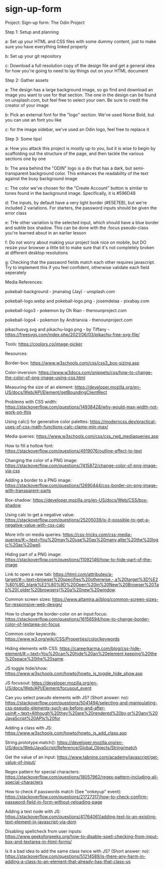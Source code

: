 # sign-up-form

Project: Sign-up form: The Odin Project



Step 1: Setup and planning

a: Set up your HTML and CSS files with some dummy content, just to make sure you have everything linked properly

b: Set up your git repository

c: Download a full resolution copy of the design file and get a general idea for how you're going to need to lay things out on your HTML document



Step 2: Gather assets

a: The design has a large background image, so go find and download an image you want to use for that section. The one in the design can be found on unsplash.com, but feel free to select your own. Be sure to credit the creator of your image

b: Pick an external font for the "logo" section. We've used Norse Bold, but  you can use an font you like

c: for the image sidebar, we've used an Odin logo, feel free to replace it



Step 3: Some tips!

a: How you attack this project is mostly up to you, but it is wise to begin by scaffolding out the structure of the page, and then tackle the various sections one by one

b: The area behind the "ODIN" logo is a div that has a dark, but semi-transparent background color. This enhances the readability of the text against the busy background image

c: The color we've chosen for the "Create Account" button is similar to tones found in the background image. Specifically, it is #596D48

d: The inputs, by default have a very light border (#E5E7EB), but we're included 2 variations. For starters, the password inputs should be given the error class

e: THe other variation is the selected input, which should have a blue border and subtle box shadow. This can be done with the :focus pseudo-class you're learned about in an earlier lesson

f: Do not worry about making your project look nice on mobile, but DO resize your browser a little bit to make sure that it's not completely broken at different desktop resolutions

g: Checking that the password fields match each other requires javascript. Try to implement this if you feel confident, otherwise validate each field seperately



Media References:

pokeball-background - jmanalog (Jay) - unsplash.com

pokeball-logo.webp and pokeball-logo.png - josemdelaa - pixabay.com

pokeball-logo3 - pokemon by Oh Rian - thenounproject.com

pokeball-logo4 - pokemon by Andrianxia - thenounproject.com

pikachusvg.svg and pikachu-logo.png - by Tiffany - https://freesvgs.com/index.php/2021/06/03/pikachu-free-svg-file/


Tools: 
https://coolors.co/image-picker


Resources: 

Border-box: 
https://www.w3schools.com/css/css3_box-sizing.asp 

Color-inversion: 
https://www.w3docs.com/snippets/css/how-to-change-the-color-of-png-image-using-css.html

Measuring the size of an element: 
https://developer.mozilla.org/en-US/docs/Web/API/Element/getBoundingClientRect

Problems with CSS width:
https://stackoverflow.com/questions/14938428/why-would-max-width-not-work-on-this

Using calc() for generative color palettes: 
https://moderncss.dev/practical-uses-of-css-math-functions-calc-clamp-min-max/

Media queries: 
https://www.w3schools.com/css/css_rwd_mediaqueries.asp

How to fill a hollow font: 
https://stackoverflow.com/questions/4919076/outline-effect-to-text

Changing the color of a PNG image:
https://stackoverflow.com/questions/7415872/change-color-of-png-image-via-css

Adding a border to a PNG image:
https://stackoverflow.com/questions/12690444/css-border-on-png-image-with-transparent-parts

Box-shadow:
https://developer.mozilla.org/en-US/docs/Web/CSS/box-shadow

Using calc to get a negative value: 
https://stackoverflow.com/questions/25205039/is-it-possible-to-get-a-negative-value-with-css-calc

More info on media queries:
https://css-tricks.com/css-media-queries/#:~:text=You%20may%20use%20as%20many,alter%20the%20logic%20as%20well.

Hiding part of a PNG image: 
https://stackoverflow.com/questions/11092146/how-to-hide-part-of-the-image

Link to open a new tab:
https://html.com/attributes/a-target/#:~:text=browser%20specifies%20otherwise.-,a%20target%3D%E2%80%9D_blank%E2%80%9D%20Open%20in%20New%20Browser%20Tab%20(,older%20browsers)%20a%20new%20window.

Common screen sizes:
https://www.altamira.ai/blog/common-screen-sizes-for-responsive-web-design/

How to change the border-color on an input:focus:
https://stackoverflow.com/questions/16156594/how-to-change-border-color-of-textarea-on-focus

Common color keywords:
https://www.w3.org/wiki/CSS/Properties/color/keywords

Hiding elements with CSS:
https://careerkarma.com/blog/css-hide-element/#:~:text=You%20can%20hide%20an%20element,keeping%20the%20space%20the%20same.

JS toggle hide/show:
https://www.w3schools.com/howto/howto_js_toggle_hide_show.asp

JS focusout:
https://developer.mozilla.org/en-US/docs/Web/API/Element/focusout_event

Can you select pseudo elements with JS? (Short answer: no):
https://stackoverflow.com/questions/5041494/selecting-and-manipulating-css-pseudo-elements-such-as-before-and-after-usin#:~:text=Although%20they%20are%20rendered%20by,or%20any%20JavaScript%20APIs%20for

Adding a class with JS:
https://www.w3schools.com/howto/howto_js_add_class.asp

String.prototype.match():
https://developer.mozilla.org/en-US/docs/Web/JavaScript/Reference/Global_Objects/String/match

Get the value of an input:
https://www.tabnine.com/academy/javascript/get-value-of-input/

Regex pattern for special characters:
https://stackoverflow.com/questions/18057962/regex-pattern-including-all-special-characters

How to check if passwords match (See "onkeyup" event):
https://stackoverflow.com/questions/21727317/how-to-check-confirm-password-field-in-form-without-reloading-page

Adding a text node with JS:
https://stackoverflow.com/questions/41764061/adding-text-to-an-existing-text-element-in-javascript-via-dom

Disabling spellcheck from user inputs:
https://www.geeksforgeeks.org/how-to-disable-spell-checking-from-input-box-and-textarea-in-html-forms/

Is it a bad idea to add the same class twice with JS? (Short answer: no):
https://stackoverflow.com/questions/51214589/is-there-any-harm-in-adding-a-class-to-an-element-that-already-has-that-class-us